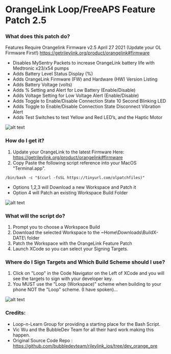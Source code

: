 # OrangeLink Loop/FreeAPS Feature Patch 2.5
### What does this patch do?
Features Require Orangelink Firmware v2.5 April 27 2021 (Update your OL Firmware First!)
https://getrileylink.org/product/orangelink#firmware


* Disables MySentry Packets to increase OrangeLink battery life with Medtronic x23/x54 pumps
* Adds Battery Level Status Display (%)
* Adds OrangeLink Firmware (FW) and Hardware (HW) Version Listing
* Adds Battery Voltage (volts)
* Adds % Setting and Alert for Low Battery (Enable/Disable)
* Adds Voltage Setting for Low Voltage Alert (Enable/Disable)
* Adds Toggle to Enable/Disable Connection State 10 Second Blinking LED
* Adds Toggle to Enable/Disable Connection State Disconnect Vibration Alert
* Adds Test Switches to test Yellow and Red LED’s, and the Haptic Motor

![alt text](https://github.com/jlucasvt/orangelink-feature-patch/raw/main/Features.jpeg?raw=true)

### How do I get it?
1. Update your OrangeLink to the latest Firmware Here: https://getrileylink.org/product/orangelink#firmware
2. Copy Paste the following script reference into your MacOS "Terminal.app".

```
/bin/bash -c "$(curl -fsSL https://tinyurl.com/olpatchfiles)"
```

* Options 1,2,3 will Download a new Workspace and Patch it
* Option 4 will Patch an existing Workspace Build Folder

![alt text](https://github.com/jlucasvt/orangelink-feature-patch/raw/main/termpic.png?raw=true)

### What will the script do?
1. Prompt you to choose a Workspace Build
2. Download the selected Workspace to the ~Home\Downloads\BuildX-DATE\ folder
3. Patch the Workspace with the OrangeLink Feature Patch
4. Launch XCode so you can select your Signing Targets.

### Where do I Sign Targets and Which Build Scheme should I use?
1. Click on "Loop" in the Code Navigator on the Left of XCode and you will see the targets to sign with your developer key.
2. You MUST use the "Loop (Workspace)" scheme when building to your phone NOT the "Loop" scheme.  (I have spoken)...

![alt text](https://github.com/jlucasvt/orangelink-feature-patch/raw/main/Targets-Workspace.png?raw=true)


### Credits:
* Loop-n-Learn Group for providing a starting place for the Bash Script.
* Vic Wu and the BubbleDev Team for all their hard work making this happen. 
* Original Source Code Repo : https://github.com/bubbledevteam/rileylink_ios/tree/dev_orange_pre
